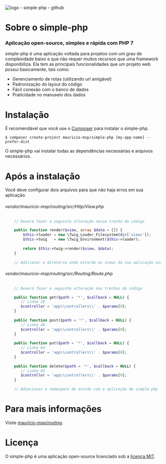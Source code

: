 ![logo - simple-php - github](https://cloud.githubusercontent.com/assets/13602785/26530140/4f0a0372-43a5-11e7-8d9b-80e102fbc6bc.png)

# Sobre o simple-php

### Aplicação open-source, simples e rápida com PHP 7

simple-php é uma aplicação voltada para projetos com um grau de complexidade baixo e que não requer muitos recursos que uma framework disponibiliza. Ela tem as principais funcionalidades que um projeto web possui basicamente, tais como:

- Gerenciamento de rotas (utilizando url amigável)
- Padronização do layout do código
- Fácil conexão com o banco de dados
- Praticidade no manuseio dos dados

# Instalação

É recomendável que você use o [Composer](https://getcomposer.org) para instalar o simple-php.

```
$ composer create-project mauricio-msp/simple-php [my-app-name] --prefer-dist
```

O simple-php vai instalar todas as dependências necessárias e arquivos necessários.

# Após a instalação

Você deve configurar dois arquivos para que não haja erros em sua aplicação.

###### vendor/mauricio-msp/routing/src/Http/View.php

``` php 
    // Deverá fazer a seguinte alteração nesse trecho do código

    public function render($view, array $data = []) {
        $this->loader = new \Twig_Loader_Filesystem(dir['views']);
        $this->twig   = new \Twig_Environment($this->loader);
        
        return $this->twig->render($view, $data);
    }
    
    // Adicionar o diretório onde estarão as views da sua aplicação usando o dir['views']
```

###### vendor/mauricio-msp/routing/src/Routing/Route.php

``` php 
    // Deverá fazer a seguinte alteração nos trechos do código

    public function get($path = '*', $callback = NULL) {
       // Linha 28
       $controller = 'app\\controllers\\' . $params[0];
    }
    
    public function post($path = '*', $callback = NULL) {
       // Linha 46
       $controller = 'app\\controllers\\' . $params[0];
    }
    
    public function put($path = '*', $callback = NULL) {
       // Linha 64
       $controller = 'app\\controllers\\' . $params[0];
    }
    
    public function delete($path = '*', $callback = NULL) {
       // Linha 82
       $controller = 'app\\controllers\\' . $params[0];
    }
    
    // Adiocionar o namespace de acordo com a aplicação do simple-php
```

# Para mais informações 

Visite [mauricio-msp/routing](https://github.com/mauricio-msp/routing).

# Licença

O simple-php é uma aplicação open-source licenciado sob a [licença MIT](https://opensource.org/licenses/MIT).





